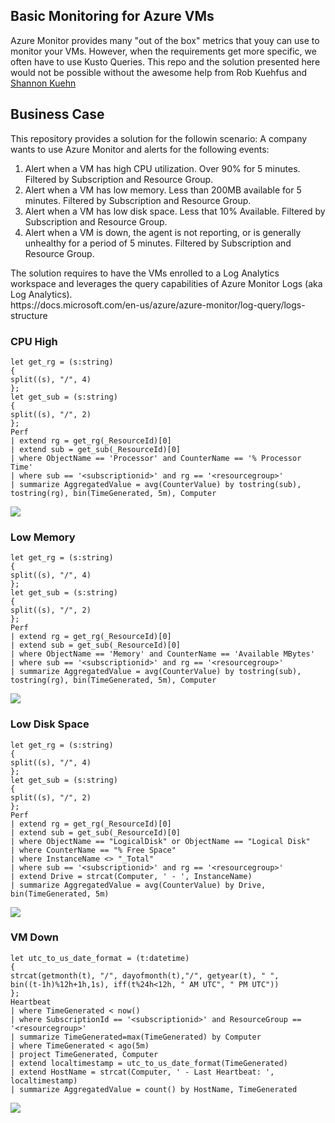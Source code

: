 <h2>Basic Monitoring for Azure VMs</h2>
Azure Monitor provides many "out of the box" metrics that youy can use to monitor your VMs. However, when the requirements get more specific, we often have to use Kusto Queries.
This repo and the solution presented here would not be possible without the awesome help from <a hhef='https://github.com/rkuehfus'>Rob Kuehfus</a> and <a href="https://github.com/sbkuehn">Shannon Kuehn</a>
<h2>Business Case</h2>
This repository provides a solution for the followin scenario: A company wants to use Azure Monitor and alerts for the following events:
<ol>
<li>Alert when a VM has high CPU utilization. Over 90% for 5 minutes.  Filtered by Subscription and Resource Group.
<li>Alert when a VM has low memory. Less than 200MB available for 5 minutes. Filtered by Subscription and Resource Group.
<li>Alert when a VM has low disk space. Less that 10% Available.  Filtered by Subscription and Resource Group.
<li>Alert when a VM is down, the agent is not reporting, or is generally unhealthy for a period of 5 minutes.  Filtered by Subscription and Resource Group.
</ol>
The solution requires to have the VMs enrolled to a Log Analytics workspace and leverages the query capabilities of Azure Monitor Logs (aka Log Analytics). <br/>
https://docs.microsoft.com/en-us/azure/azure-monitor/log-query/logs-structure

<h3>CPU High</h3>

```
let get_rg = (s:string)
{
split((s), "/", 4)
};
let get_sub = (s:string)
{
split((s), "/", 2)
};
Perf
| extend rg = get_rg(_ResourceId)[0]
| extend sub = get_sub(_ResourceId)[0]
| where ObjectName == 'Processor' and CounterName == '% Processor Time'
| where sub == '<subscriptionid>' and rg == '<resourcegroup>'
| summarize AggregatedValue = avg(CounterValue) by tostring(sub), tostring(rg), bin(TimeGenerated, 5m), Computer
```
<img src="https://storagegomez.blob.core.windows.net/public/images/cpuhigh.png"/>

<h3>Low Memory</h3>

```
let get_rg = (s:string)
{
split((s), "/", 4)
};
let get_sub = (s:string)
{
split((s), "/", 2)
};
Perf
| extend rg = get_rg(_ResourceId)[0]
| extend sub = get_sub(_ResourceId)[0]
| where ObjectName == 'Memory' and CounterName == 'Available MBytes' 
| where sub == '<subscriptionid>' and rg == '<resourcegroup>'
| summarize AggregatedValue = avg(CounterValue) by tostring(sub), tostring(rg), bin(TimeGenerated, 5m), Computer
```
<img src="https://storagegomez.blob.core.windows.net/public/images/memlow.png"/>

<h3>Low Disk Space</h3>

```
let get_rg = (s:string)
{
split((s), "/", 4)
};
let get_sub = (s:string)
{
split((s), "/", 2)
};
Perf
| extend rg = get_rg(_ResourceId)[0]
| extend sub = get_sub(_ResourceId)[0]
| where ObjectName == "LogicalDisk" or ObjectName == "Logical Disk"
| where CounterName == "% Free Space"
| where InstanceName <> "_Total"
| where sub == '<subscriptionid>' and rg == '<resourcegroup>'
| extend Drive = strcat(Computer, ' - ', InstanceName)
| summarize AggregatedValue = avg(CounterValue) by Drive, bin(TimeGenerated, 5m)
```
<img src="https://storagegomez.blob.core.windows.net/public/images/disklow.png"/>

<h3>VM Down</h3>

```
let utc_to_us_date_format = (t:datetime)
{
strcat(getmonth(t), "/", dayofmonth(t),"/", getyear(t), " ",
bin((t-1h)%12h+1h,1s), iff(t%24h<12h, " AM UTC", " PM UTC"))
};
Heartbeat
| where TimeGenerated < now()
| where SubscriptionId == '<subscriptionid>' and ResourceGroup == '<resourcegroup>'
| summarize TimeGenerated=max(TimeGenerated) by Computer
| where TimeGenerated < ago(5m)
| project TimeGenerated, Computer
| extend localtimestamp = utc_to_us_date_format(TimeGenerated)
| extend HostName = strcat(Computer, ' - Last Heartbeat: ', localtimestamp)
| summarize AggregatedValue = count() by HostName, TimeGenerated
```
<img src="https://storagegomez.blob.core.windows.net/public/images/vmdown.png"/>
